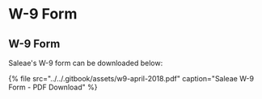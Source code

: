 # W-9 Form

## W-9 Form

Saleae's W-9 form can be downloaded below:

{% file src="../../.gitbook/assets/w9-april-2018.pdf" caption="Saleae W-9 Form - PDF Download" %}













